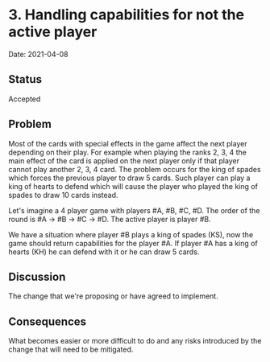 # 3. Handling capabilities for not the active player

Date: 2021-04-08

## Status

Accepted

## Problem

Most of the cards with special effects in the game affect the next player depending on their play. For example when playing the ranks 2, 3, 4 the main effect of the card is applied on the next player only if that player cannot play another 2, 3, 4 card. The problem occurs for the king of spades which forces the previous player to draw 5 cards. Such player can play a king of hearts to defend which will cause the player who played the king of spades to draw 10 cards instead.

Let's imagine a 4 player game with players #A, #B, #C, #D. The order of the round is #A -> #B -> #C -> #D. The active player is player #B.

We have a situation where player #B plays a king of spades (KS), now the game should return capabilities for the player #A. If player #A has a king of hearts (KH) he can defend with it or he can draw 5 cards.


## Discussion

The change that we're proposing or have agreed to implement.

## Consequences

What becomes easier or more difficult to do and any risks introduced by the change that will need to be mitigated.
